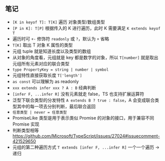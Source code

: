 ## 笔记

- `[K in keyof T]: T[K]` 遍历 对象类型/数组类型
- `[P in K]: T[P]` 根据传入的 K 进行遍历，此时 K 需要满足 `K extends keyof T`
- 遍历时可 `+-` 修饰符 `readonly` 或 `?`，默认为 `+` 省略
- `T[K]` 取出 T 对象 K 属性的类型
- 元组 tuple 就是知道长度以及类型的数组
- 从对象的角度看，元组就是 key 都是数字的对象，所以 `T[number]` 就是取出元组所有元素对应的联合类型
- `type PropertyKey = string | number | symbol`
- 元组特性直接获取长度 `T['length']`
- `as const` 可以理解为 as readonly
- `xxx extends infer xxx ? A : B` 经典判断
- `[infer F, ...infer R]` 没有元素就走 false，TS 也支持扩展运算符
- 泛型下联合类型的分发特性 `A extends B ? true : false`，A 会变成联合类型其中的每一项去分别判断，最后联合返回
- `任意类型 | never = 任意类型`
- PromiseLike 类型是用于表示类似 Promise 的对象的接口，用于兼容不同 Promise 实现
- 判断类型相等 https://github.com/Microsoft/TypeScript/issues/27024#issuecomment-421529650
- 元组的第二种遍历方式 `T extends [infer F, ...infer R]` 一个一个遍历 -> 递归
